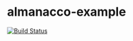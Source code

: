 # almanacco-example

[![Build Status](https://travis-ci.org/wbigger/almanacco-example.svg?branch=master)](https://travis-ci.org/wbigger/almanacco-example)
